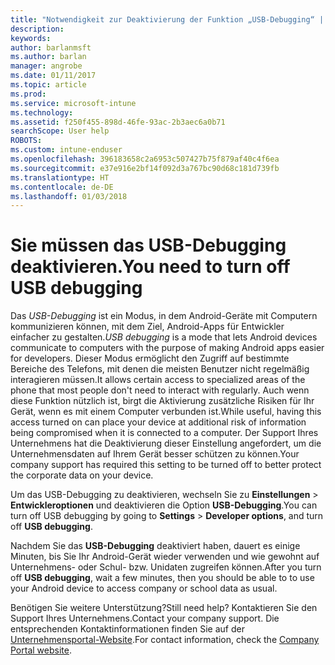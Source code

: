 ```yaml
---
title: "Notwendigkeit zur Deaktivierung der Funktion „USB-Debugging“ | Microsoft-Dokumentation"
description: 
keywords: 
author: barlanmsft
ms.author: barlan
manager: angrobe
ms.date: 01/11/2017
ms.topic: article
ms.prod: 
ms.service: microsoft-intune
ms.technology: 
ms.assetid: f250f455-898d-46fe-93ac-2b3aec6a0b71
searchScope: User help
ROBOTS: 
ms.custom: intune-enduser
ms.openlocfilehash: 396183658c2a6953c507427b75f879af40c4f6ea
ms.sourcegitcommit: e37e916e2bf14f092d3a767bc90d68c181d739fb
ms.translationtype: HT
ms.contentlocale: de-DE
ms.lasthandoff: 01/03/2018
---
```

# <a name="you-need-to-turn-off-usb-debugging"></a><span data-ttu-id="3a530-102">Sie müssen das USB-Debugging deaktivieren.</span><span class="sxs-lookup"><span data-stu-id="3a530-102">You need to turn off USB debugging</span></span>

<span data-ttu-id="3a530-103">Das _USB-Debugging_ ist ein Modus, in dem Android-Geräte mit Computern kommunizieren können, mit dem Ziel, Android-Apps für Entwickler einfacher zu gestalten.</span><span class="sxs-lookup"><span data-stu-id="3a530-103">_USB debugging_ is a mode that lets Android devices communicate to computers with the purpose of making Android apps easier for developers.</span></span> <span data-ttu-id="3a530-104">Dieser Modus ermöglicht den Zugriff auf bestimmte Bereiche des Telefons, mit denen die meisten Benutzer nicht regelmäßig interagieren müssen.</span><span class="sxs-lookup"><span data-stu-id="3a530-104">It allows certain access to specialized areas of the phone that most people don't need to interact with regularly.</span></span> <span data-ttu-id="3a530-105">Auch wenn diese Funktion nützlich ist, birgt die Aktivierung zusätzliche Risiken für Ihr Gerät, wenn es mit einem Computer verbunden ist.</span><span class="sxs-lookup"><span data-stu-id="3a530-105">While useful, having this access turned on can place your device at additional risk of information being compromised when it is connected to a computer.</span></span> <span data-ttu-id="3a530-106">Der Support Ihres Unternehmens hat die Deaktivierung dieser Einstellung angefordert, um die Unternehmensdaten auf Ihrem Gerät besser schützen zu können.</span><span class="sxs-lookup"><span data-stu-id="3a530-106">Your company support has required this setting to be turned off to better protect the corporate data on your device.</span></span>

<span data-ttu-id="3a530-107">Um das USB-Debugging zu deaktivieren, wechseln Sie zu **Einstellungen** > **Entwickleroptionen** und deaktivieren die Option **USB-Debugging**.</span><span class="sxs-lookup"><span data-stu-id="3a530-107">You can turn off USB debugging by going to **Settings** > **Developer options**, and turn off **USB debugging**.</span></span>

<span data-ttu-id="3a530-108">Nachdem Sie das **USB-Debugging** deaktiviert haben, dauert es einige Minuten, bis Sie Ihr Android-Gerät wieder verwenden und wie gewohnt auf Unternehmens- oder Schul- bzw. Unidaten zugreifen können.</span><span class="sxs-lookup"><span data-stu-id="3a530-108">After you turn off **USB debugging**, wait a few minutes, then you should be able to to use your Android device to access company or school data as usual.</span></span>

<span data-ttu-id="3a530-109">Benötigen Sie weitere Unterstützung?</span><span class="sxs-lookup"><span data-stu-id="3a530-109">Still need help?</span></span> <span data-ttu-id="3a530-110">Kontaktieren Sie den Support Ihres Unternehmens.</span><span class="sxs-lookup"><span data-stu-id="3a530-110">Contact your company support.</span></span> <span data-ttu-id="3a530-111">Die entsprechenden Kontaktinformationen finden Sie auf der [Unternehmensportal-Website](https://portal.manage.microsoft.com#HelpDeskDialog).</span><span class="sxs-lookup"><span data-stu-id="3a530-111">For contact information, check the [Company Portal website](https://portal.manage.microsoft.com#HelpDeskDialog).</span></span>
